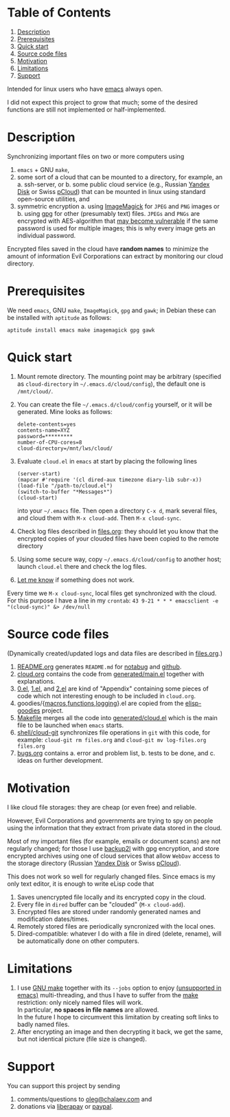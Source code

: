 
# Table of Contents

1.  [Description](#orgeeb6bfe)
2.  [Prerequisites](#orga02a172)
3.  [Quick start](#org0fab3c7)
4.  [Source code files](#orgf022bb6)
5.  [Motivation](#org703e424)
6.  [Limitations](#org1f52870)
7.  [Support](#org8b0252f)

Intended for linux users who have [emacs](https://www.gnu.org/software/emacs/) always open.

I did not expect this project to grow that much;
some of the desired functions are still not implemented or half-implemented.


<a id="orgeeb6bfe"></a>

# Description

Synchronizing important files on two or more computers using

1.  `emacs` + GNU `make`,
2.  some sort of a cloud that can be mounted to a directory, for example, an
    a. ssh-server, or
    b. some public cloud service (e.g., Russian [Yandex Disk](https://disk.yandex.com/) or Swiss [pCloud](https://www.pcloud.com)) that can be mounted in linux
       using standard open-source utilities,
    and
3.  symmetric encryption
    a. using [ImageMagick](https://imagemagick.org/) for `JPEG` and `PNG` images or
    b. using [gpg](https://www.gnupg.org/) for other (presumably text) files.
    `JPEGs` and `PNGs` are encrypted with AES-algorithm that [may become vulnerable](https://imagemagick.org/script/cipher.php) if the same password is used for multiple images; this is why every image gets an individual password.

Encrypted files saved in the cloud have **random names** to minimize the amount of information Evil Corporations can extract by monitoring our cloud directory.


<a id="orga02a172"></a>

# Prerequisites

We need `emacs`, GNU `make`, `ImageMagick`, `gpg` and `gawk`; in Debian these can be installed with `aptitude` as follows:

    aptitude install emacs make imagemagick gpg gawk


<a id="org0fab3c7"></a>

# Quick start

1.  Mount remote directory. The mounting point may be arbitrary (specified as `cloud-directory` in `~/.emacs.d/cloud/config`), the default one is `/mnt/cloud/`.
2.  You can create the file `~/.emacs.d/cloud/config` yourself, or it will be generated. Mine looks as follows:
    
        delete-contents=yes
        contents-name=XYZ
        password=*********
        number-of-CPU-cores=8
        cloud-directory=/mnt/lws/cloud/
3.  Evaluate `cloud.el` in `emacs` at start by placing the following lines
    
        (server-start)
        (mapcar #'require '(cl dired-aux timezone diary-lib subr-x))
        (load-file "/path-to/cloud.el")
        (switch-to-buffer "*Messages*")
        (cloud-start)
    
    into your `~/.emacs` file.
    Then open a directory `C-x d`, mark several files, and cloud them with `M-x cloud-add`. Then `M-x cloud-sync`.
4.  Check log files described in [files.org](files.org): they should let you know that the encrypted copies of your clouded files have been copied to the remote directory
5.  Using some secure way, copy `~/.emacs.d/cloud/config` to another host; launch `cloud.el` there and check the log files.
6.  [Let me know](https://github.com/chalaev/cloud/issues/new/choose) if something does not work.

Every time we `M-x cloud-sync`, local files get synchronized with the cloud. For this purpose I have a line in my `crontab`:
`43 9-21 * * * emacsclient -e "(cloud-sync)" &> /dev/null`


<a id="orgf022bb6"></a>

# Source code files

(Dynamically created/updated logs and data files are described in [files.org](files.org).)

1.  [README.org](README.org) generates `README.md` for [notabug](https://notabug.org/shalaev/emacs-cloud) and [github](https://github.com/chalaev/cloud).
2.  [cloud.org](cloud.org) contains the code from [generated/main.el](generated/main.el) together with explanations.
3.  [0.el](0.el), [1.el](1.el), and [2.el](2.el) are kind of "Appendix" containing some pieces of code which not interesting enough to be included in `cloud.org`.
4.  goodies/{[macros](goodies/macros.el),[functions](goodies/functions.el),[logging](goodies/logging.el)}.el are copied from the [elisp-goodies](https://notabug.org/shalaev/elisp-goodies) project.
5.  [Makefile](Makefile) merges all the code into [generated/cloud.el](generated/cloud.el) which is the main file to be launched when `emacs` starts.
6.  [shell/cloud-git](shell/cloud-git) synchronizes file operations in `git` with this code, for example:
    `cloud-git rm files.org` and `cloud-git mv log-files.org files.org`
7.  [bugs.org](bugs.org) contains
    a. error and problem list,
    b. tests to be done, and
    c. ideas on further development.


<a id="org703e424"></a>

# Motivation

I like cloud file storages: they are cheap (or even free) and reliable.

However, Evil Corporations and governments are trying to spy on people using the information
that they extract from private data stored in the cloud.

Most of my important files (for example, emails or document scans) are not regularly changed;
for those I use [backup2l](https://github.com/gkiefer/backup2l) with gpg encryption, and store encrypted archives
using one of cloud services that allow `WebDav` access to the storage directory (Russian [Yandex Disk](https://disk.yandex.com/) or Swiss [pCloud](https://www.pcloud.com)).

This does not work so well for regularly changed files.
Since emacs is my only text editor, it is enough to write eLisp code that

1.  Saves unencrypted file locally and its encrypted copy in the cloud.
2.  Every file in `dired` buffer can be "clouded" (`M-x cloud-add`).
3.  Encrypted files are stored under randomly generated names and modification dates/times.
4.  Remotely stored files are periodically syncronized with the local ones.
5.  Dired-compatible: whatever I do with a file in dired (delete, rename), will be automatically done on other computers.


<a id="org1f52870"></a>

# Limitations

1.  I use [GNU make](https://www.gnu.org/software/make/) together with its `--jobs` option to enjoy [(unsupported in emacs)](https://www.emacswiki.org/emacs/EmacsLispLimitations) multi-threading, and thus
    I have to suffer from the [make](https://www.gnu.org/software/make/) restriction: only nicely named files will work.  
    In particular, **no spaces in file names** are allowed.  
    In the future I hope to circumvent this limitation by creating soft links to badly named files.
2.  After encrypting an image and then decrypting it back, we get the same, but not identical picture (file size is changed).


<a id="org8b0252f"></a>

# Support

You can support this project by sending

1.  comments/questions to [oleg@chalaev.com](mailto:oleg@chalaev.com) and
2.  donations via [liberapay](https://liberapay.com/shalaev/donate) or [paypal](https://www.paypal.com/paypalme/chalaev).

